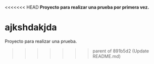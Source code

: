 <<<<<<< HEAD
**Proyecto para realizar una prueba por primera vez.**

ajkshdakjda
=======
Proyecto para realizar una prueba.
>>>>>>> parent of 891b5d2 (Update README.md)

